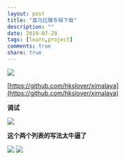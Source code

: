 ```yaml
---
layout: post
title: "喜马拉雅专辑下载"
description: ""
date: 2019-07-29
tags: [learn,project]
comments: true
share: true
---
```


![](https://gitee.com/hkslover/blog_img/raw/master/%E6%B7%B1%E5%BA%A6%E6%88%AA%E5%9B%BE_%E9%80%89%E6%8B%A9%E5%8C%BA%E5%9F%9F_20191013121609.png)

[https://github.com/hkslover/ximalaya](https://github.com/hkslover/ximalaya)

**调试**

![](https://gitee.com/hkslover/blog_img/blob/master/QQ%E6%88%AA%E5%9B%BE20190729183014.png)

**这个两个列表的写法太牛逼了**

![](https://gitee.com/hkslover/blog_img/raw/master/QQ%E6%88%AA%E5%9B%BE20190729223838.png)
![](https://gitee.com/hkslover/blog_img/raw/master/QQ%E6%88%AA%E5%9B%BE20190729223918.png)

